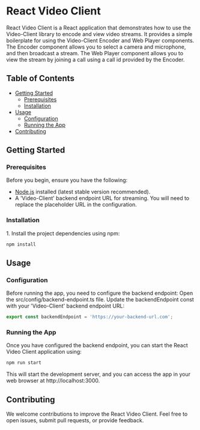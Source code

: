 # React Video Client

React Video Client is a React application that demonstrates how to use the Video-Client library to encode and view video streams. It provides a simple boilerplate for using the Video-Client Encoder and Web Player components. The Encoder component allows you to select a camera and microphone, and then broadcast a stream. The Web Player component allows you to view the stream by joining a call using a call id provided by the Encoder.

## Table of Contents

- [Getting Started](#getting-started)
  - [Prerequisites](#prerequisites)
  - [Installation](#installation)
- [Usage](#usage)
  - [Configuration](#configuration)
  - [Running the App](#running-the-app)
- [Contributing](#contributing)

## Getting Started

### Prerequisites

Before you begin, ensure you have the following:

- [Node.js](https://nodejs.org/) installed (latest stable version recommended).
- A 'Video-Client' backend endpoint URL for streaming. You will need to replace the placeholder URL in the configuration.

### Installation

1\. Install the project dependencies using npm:
```bash
npm install
```

## Usage

### Configuration  

Before running the app, you need to configure the backend endpoint:
Open the src/config/backend-endpoint.ts file.
Update the backendEndpoint const with your 'Video-Client' backend endpoint URL:
```javascript
export const backendEndpoint = 'https://your-backend-url.com';
```

### Running the App
Once you have configured the backend endpoint, you can start the React Video Client application using:
```bash
npm run start
```

This will start the development server, and you can access the app in your web browser at http://localhost:3000.

## Contributing

We welcome contributions to improve the React Video Client. Feel free to open issues, submit pull requests, or provide feedback.